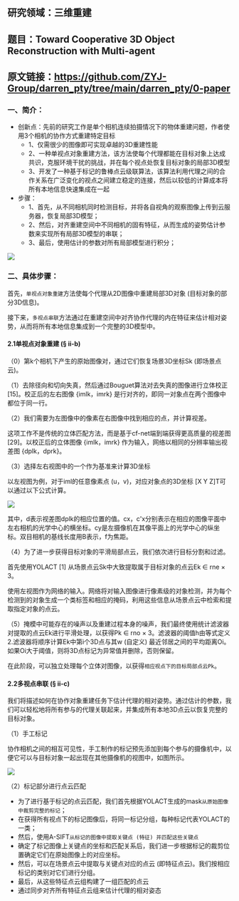 研究领域：三维重建
-----  
题目：Toward Cooperative 3D Object Reconstruction with Multi-agent
-----  
原文链接：https://github.com/ZYJ-Group/darren_pty/tree/main/darren_pty/0-paper  
-----  




### 一、简介：
  - 创新点：先前的研究工作是单个相机连续拍摄情况下的物体重建问题，作者使用3个相机的协作方式重建特定目标
    - 1、仅需很少的图像即可实现卓越的3D重建性能
    - 2、一种单视点对象重建方法，该方法使每个代理都能在目标对象上达成共识，克服环境干扰的挑战，并在每个视点处恢复目标对象的局部3D模型
    - 3、开发了一种基于标记的鲁棒点云级联算法，该算法利用代理之间的合作关系在广泛变化的视点之间建立稳定的连接，然后以较低的计算成本将所有本地信息快速集成在一起
  - 步骤：
     - 1、首先，从不同相机同时检测目标，并将各自视角的观察图像上传到云服务器，恢复局部3D模型；
     - 2、然后，对齐重建空间中不同相机的固有特征，从而生成的姿势估计参数来实现所有局部3D模型的串联；
     - 3、最后，使用估计的参数对所有局部模型进行积分；

![](https://img-blog.csdnimg.cn/fdba376c5a6141d79ccc87955eb59a3a.png)


### 二、具体步骤：
首先，```单视点对象重建```方法使每个代理从2D图像中重建局部3D对象 (目标对象的部分3D信息)。

接下来，```多视点串联```方法通过在重建空间中对齐协作代理的内在特征来估计相对姿势，从而将所有本地信息集成到一个完整的3D模型中。

#### 2.1单视点对象重建 (§ ii-b)
（0）第k个相机下产生的原始图像对，通过它们恢复场景3D坐标Sk  (即场景点云)。


（1）去除径向和切向失真，然后通过Bouguet算法对去失真的图像进行立体校正 [15]。校正后的左右图像 {imlk，imrk} 是行对齐的，即同一对象点在两个图像中都位于同一行。


（2）我们需要为左图像中的像素在右图像中找到相应的点，并计算视差。

这项工作不是传统的立体匹配方法，而是基于cf-net端到端获得更高质量的视差图 [29]。以校正后的立体图像 {imlk，imrk} 作为输入，网络以相同的分辨率输出视差图 {dplk，dprk}。


（3）选择左右视图中的一个作为基准来计算3D坐标

以左视图为例，对于iml的任意像素点 (u，v)，对应对象点的3D坐标 [X Y Z]T可以通过以下公式计算。

![](https://img-blog.csdnimg.cn/a33c416859d04d9fb0befa5a97bd7c0b.png)

其中，d表示视差图dplk的相应位置的值。cx，c'x分别表示在相应的图像平面中左右相机的光学中心的横坐标。cy是左摄像机在其像平面上的光学中心的纵坐标。双目相机的基线长度用B表示，f为焦距。


（4）为了进一步获得目标对象的平滑局部点云，我们依次进行目标分割和过滤。

首先使用YOLACT [1] 从场景点云Sk中大致提取属于目标对象的点云Ek ∈ rne × 3。

使用左视图作为网络的输入。网络将对输入图像进行像素级的对象检测，并为每个检测到的对象生成一个类标签和相应的掩码，利用这些信息从场景点云中检索和提取指定对象的点云。


（5）掩模中可能存在的噪声以及重建过程本身的噪声，我们最终使用统计滤波器对提取的点云Ek进行平滑处理，以获得Pk ∈ rno × 3。滤波器的阈值h由等式定义2.滤波器将顺序计算Ek中第i个3D点与其w (自定义) 最近邻居之间的平均距离Oi。如果Oi大于阈值，则将3D点标记为异常值并删除，否则保留。

在此阶段，可以独立处理每个立体对图像，以获得```相应视点下的目标局部点云Pk```。


#### 2.2多视点串联 (§ ii-c)
我们将描述如何在协作对象重建任务下估计代理的相对姿势。通过估计的参数，我们可以轻松地将所有参与的代理关联起来，并集成所有本地3D点云以恢复完整的目标对象。

（1）手工标记

协作相机之间的相互可见性，手工制作的标记预先添加到每个参与的摄像机中，以便它可以与目标对象一起出现在其他摄像机的视图中，如图所示。

![](https://img-blog.csdnimg.cn/1264c33d1d7f47b7b333f85e5651aad9.png)

（2）标记部分进行点云匹配

- 为了进行基于标记的点云匹配，我们首先根据YOLACT生成的mask```从原始图像中裁剪完整的标记```；
- 在获得所有视点下的标记图像后，将同一标记分组，每种标记代表YOLACT的一类；
- 然后，使用A-SIFT```从标记的图像中提取关键点 (特征) 并匹配这些关键点```
- 确定了标记图像上关键点的坐标和匹配关系后，我们进一步根据标记的裁剪位置确定它们在原始图像上的对应坐标。
- 然后，可以在场景点云中提取与关键点对应的点云 (即特征点云)。我们按相应标记的类别对它们进行分组。
- 最后，从这些特征点云组构建了一组匹配的点云
- 通过同步对齐所有特征点云组来估计代理的相对姿态


